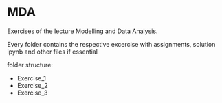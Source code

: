 # MDA

Exercises of the lecture Modelling and Data Analysis. 

Every folder contains the respective excercise with assignments, solution ipynb and other files if essential

folder structure:
- Exercise_1
- Exercise_2
- Exercise_3
